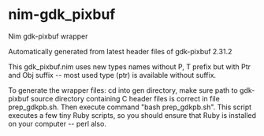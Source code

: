 nim-gdk_pixbuf
==============

Nim gdk-pixbuf wrapper

Automatically generated from latest header files of gdk-pixbuf 2.31.2

This gdk_pixbuf.nim uses new types names without P, T prefix but with
Ptr and Obj suffix -- most used type (ptr) is available without
suffix.

To generate the wrapper files: cd into gen directory, make sure path
to gdk-pixbuf source directory containing C header files is correct in
file prep_gdkpb.sh. Then execute command "bash prep_gdkpb.sh".
This script executes a few tiny Ruby scripts, so you should ensure
that Ruby is installed on your computer -- perl also.

